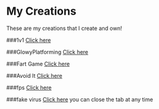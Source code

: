 # My Creations
These are my creations that I create and own!

###1v1
[Click here](https://thejibbler.github.io/MyCreations/1v1/)

###GlowyPlatforming
[Click here](https://thejibbler.github.io/MyCreations/GlowyPlatforming/)

###Fart Game
[Click here](https://thejibbler.github.io/MyCreations/fart/)

###Avoid It
[Click here](https://thejibbler.github.io/MyCreations/avoid/)

###fps
[Click here](https://thejibbler.github.io/MyCreations/fps/)

###fake virus
[Click here](https://thejibbler.github.io/MyCreations/fakevirus/)
you can close the tab at any time
